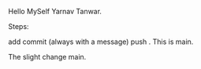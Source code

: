 Hello MySelf Yarnav Tanwar.

Steps:

add
commit (always with a message)
push
.
This is main.

The slight change main.
